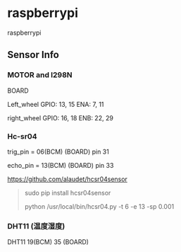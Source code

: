 # raspberrypi
raspberrypi


## Sensor Info

### MOTOR and l298N

BOARD

Left_wheel  GPIO: 13, 15 ENA:  7, 11
			 
right_wheel GPIO: 16, 18 ENB:  22, 29


### Hc-sr04

trig_pin = 06(BCM) (BOARD)  pin 31

echo_pin = 13(BCM) (BOARD)  pin 33

[https://github.com/alaudet/hcsr04sensor
](https://github.com/alaudet/hcsr04sensor)

> sudo pip install hcsr04sensor
> 
> python /usr/local/bin/hcsr04.py -t 6 -e 13 -sp 0.001


### DHT11 (温度湿度)

DHT11 19(BCM)   35 (BOARD)


